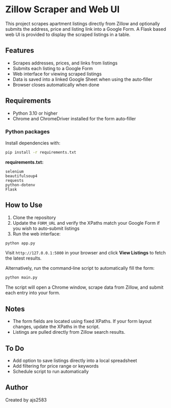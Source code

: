 # Zillow Scraper and Web UI

This project scrapes apartment listings directly from Zillow and optionally submits the address, price and listing link into a Google Form. A Flask based web UI is provided to display the scraped listings in a table.

## Features

- Scrapes addresses, prices, and links from listings
- Submits each listing to a Google Form
- Web interface for viewing scraped listings
- Data is saved into a linked Google Sheet when using the auto‑filler
- Browser closes automatically when done

## Requirements

- Python 3.10 or higher
- Chrome and ChromeDriver installed for the form auto‑filler

### Python packages

Install dependencies with:

```bash
pip install -r requirements.txt
```

**requirements.txt:**
```text
selenium
beautifulsoup4
requests
python-dotenv
Flask
```

## How to Use

1. Clone the repository
2. Update the `FORM_URL` and verify the XPaths match your Google Form if you wish to auto‑submit listings
3. Run the web interface:

```bash
python app.py
```

Visit `http://127.0.0.1:5000` in your browser and click **View Listings** to fetch the latest results.

Alternatively, run the command‑line script to automatically fill the form:

```bash
python main.py
```

The script will open a Chrome window, scrape data from Zillow, and submit each entry into your form.

## Notes

- The form fields are located using fixed XPaths. If your form layout changes, update the XPaths in the script.
- Listings are pulled directly from Zillow search results.

## To Do

- Add option to save listings directly into a local spreadsheet
- Add filtering for price range or keywords
- Schedule script to run automatically

## Author

Created by ajs2583
